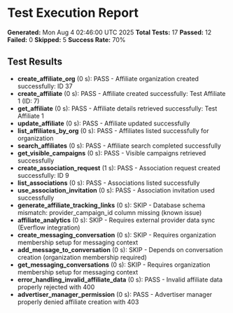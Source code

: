 # Test Execution Report

**Generated:** Mon Aug  4 02:46:00 UTC 2025
**Total Tests:** 17
**Passed:** 12
**Failed:** 0
**Skipped:** 5
**Success Rate:** 70%

## Test Results

- **create_affiliate_org** (0 s): PASS - Affiliate organization created successfully: ID 37
- **create_affiliate** (0 s): PASS - Affiliate created successfully: Test Affiliate 1 (ID: 7)
- **get_affiliate** (0 s): PASS - Affiliate details retrieved successfully: Test Affiliate 1
- **update_affiliate** (0 s): PASS - Affiliate updated successfully
- **list_affiliates_by_org** (0 s): PASS - Affiliates listed successfully for organization
- **search_affiliates** (0 s): PASS - Affiliate search completed successfully
- **get_visible_campaigns** (0 s): PASS - Visible campaigns retrieved successfully
- **create_association_request** (1 s): PASS - Association request created successfully: ID 9
- **list_associations** (0 s): PASS - Associations listed successfully
- **use_association_invitation** (0 s): PASS - Association invitation used successfully
- **generate_affiliate_tracking_links** (0 s): SKIP - Database schema mismatch: provider_campaign_id column missing (known issue)
- **affiliate_analytics** (0 s): SKIP - Requires external provider data sync (Everflow integration)
- **create_messaging_conversation** (0 s): SKIP - Requires organization membership setup for messaging context
- **add_message_to_conversation** (0 s): SKIP - Depends on conversation creation (organization membership required)
- **get_messaging_conversations** (0 s): SKIP - Requires organization membership setup for messaging context
- **error_handling_invalid_affiliate_data** (0 s): PASS - Invalid affiliate data properly rejected with 400
- **advertiser_manager_permission** (0 s): PASS - Advertiser manager properly denied affiliate creation with 403
